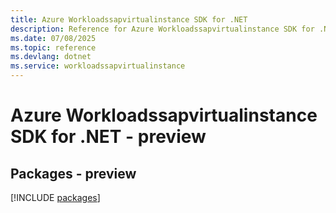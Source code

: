 ```yaml
---
title: Azure Workloadssapvirtualinstance SDK for .NET
description: Reference for Azure Workloadssapvirtualinstance SDK for .NET
ms.date: 07/08/2025
ms.topic: reference
ms.devlang: dotnet
ms.service: workloadssapvirtualinstance
---
```

# Azure Workloadssapvirtualinstance SDK for .NET - preview
## Packages - preview
[!INCLUDE [packages](workloadssapvirtualinstance-index.md)]
